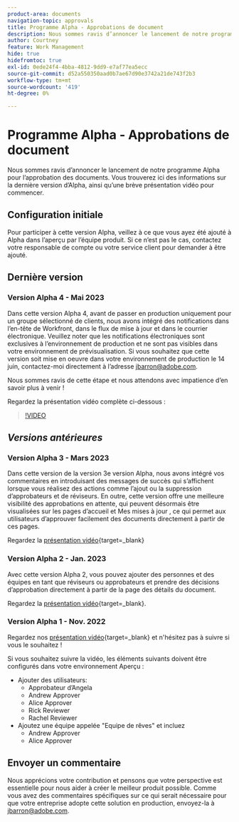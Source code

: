 ```yaml
---
product-area: documents
navigation-topic: approvals
title: Programme Alpha - Approbations de document
description: Nous sommes ravis d’annoncer le lancement de notre programme Alpha pour l’approbation des documents. Vous trouverez ici des informations sur la dernière version d’Alpha, ainsi qu’une brève présentation vidéo pour commencer.
author: Courtney
feature: Work Management
hide: true
hidefromtoc: true
exl-id: 0ede24f4-4bba-4812-9dd9-e7af77ea5ecc
source-git-commit: d52a550350aad0b7ae67d90e3742a21de743f2b3
workflow-type: tm+mt
source-wordcount: '419'
ht-degree: 0%

---
```


# Programme Alpha - Approbations de document

Nous sommes ravis d’annoncer le lancement de notre programme Alpha pour l’approbation des documents. Vous trouverez ici des informations sur la dernière version d’Alpha, ainsi qu’une brève présentation vidéo pour commencer.

## Configuration initiale

Pour participer à cette version Alpha, veillez à ce que vous ayez été ajouté à Alpha dans l’aperçu par l’équipe produit. Si ce n’est pas le cas, contactez votre responsable de compte ou votre service client pour demander à être ajouté.

## Dernière version

### Version Alpha 4 - Mai 2023

Dans cette version Alpha 4, avant de passer en production uniquement pour un groupe sélectionné de clients, nous avons intégré des notifications dans l’en-tête de Workfront, dans le flux de mise à jour et dans le courrier électronique. Veuillez noter que les notifications électroniques sont exclusives à l’environnement de production et ne sont pas visibles dans votre environnement de prévisualisation. Si vous souhaitez que cette version soit mise en oeuvre dans votre environnement de production le 14 juin, contactez-moi directement à l’adresse jbarron@adobe.com.

Nous sommes ravis de cette étape et nous attendons avec impatience d’en savoir plus à venir !

Regardez la présentation vidéo complète ci-dessous :

>[!VIDEO](https://video.tv.adobe.com/v/3420094/)

## _Versions antérieures_

### Version Alpha 3 - Mars 2023

Dans cette version de la version 3e version Alpha, nous avons intégré vos commentaires en introduisant des messages de succès qui s’affichent lorsque vous réalisez des actions comme l’ajout ou la suppression d’approbateurs et de réviseurs. En outre, cette version offre une meilleure visibilité des approbations en attente, qui peuvent désormais être visualisées sur les pages d’accueil et Mes mises à jour , ce qui permet aux utilisateurs d’approuver facilement des documents directement à partir de ces pages.

Regardez la [présentation vidéo](https://video.tv.adobe.com/v/3417854/){target=_blank}

### Version Alpha 2 - Jan. 2023

Avec cette version Alpha 2, vous pouvez ajouter des personnes et des équipes en tant que réviseurs ou approbateurs et prendre des décisions d’approbation directement à partir de la page des détails du document.

Regardez la [présentation vidéo](https://video.tv.adobe.com/v/3413941){target=_blank}.

### Version Alpha 1 - Nov. 2022

Regardez nos [présentation vidéo](https://video.tv.adobe.com/v/3412837){target=_blank} et n&#39;hésitez pas à suivre si vous le souhaitez !

Si vous souhaitez suivre la vidéo, les éléments suivants doivent être configurés dans votre environnement Aperçu :

* Ajouter des utilisateurs:
   * Approbateur d’Angela
   * Andrew Approver
   * Alice Approver
   * Rick Reviewer
   * Rachel Reviewer
* Ajoutez une équipe appelée &quot;Equipe de rêves&quot; et incluez
   * Andrew Approver
   * Alice Approver

## Envoyer un commentaire

Nous apprécions votre contribution et pensons que votre perspective est essentielle pour nous aider à créer le meilleur produit possible. Comme vous avez des commentaires spécifiques sur ce qui serait nécessaire pour que votre entreprise adopte cette solution en production, envoyez-la à [jbarron@adobe.com](mailto:jbarron@adobe.com).
